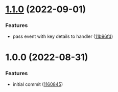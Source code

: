 # [1.1.0](https://github.com/garredow/onyx-keys/compare/v1.0.0...v1.1.0) (2022-09-01)


### Features

* pass event with key details to handler ([11b96fd](https://github.com/garredow/onyx-keys/commit/11b96fd0cfd50a45e74488f30e2eb905130f5e18))

# 1.0.0 (2022-08-31)


### Features

* initial commit ([1160845](https://github.com/garredow/onyx-keys/commit/11608452cd753a9c0875110dc060a10a8fdc98f6))
